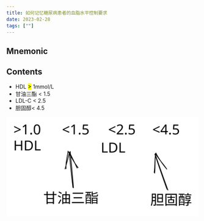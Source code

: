 ```yaml
---
title: 如何记忆糖尿病患者的血脂水平控制要求
date: 2023-02-28
tags: [""]
--- 
```


## Mnemonic

## Contents

- HDL <mark>\></mark> 1mmol/L
- 甘油三酯 < 1.5
- LDL-C < 2.5
- 胆固醇< 4.5

![](./asstes/如何记忆糖尿病患者血脂的控制水平.svg)
